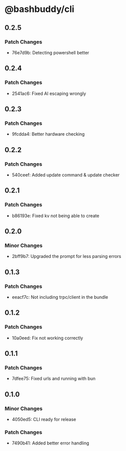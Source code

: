 # @bashbuddy/cli

## 0.2.5

### Patch Changes

- 76e7d9b: Detecting powershell better

## 0.2.4

### Patch Changes

- 2541ac6: Fixed AI escaping wrongly

## 0.2.3

### Patch Changes

- 9fcdda4: Better hardware checking

## 0.2.2

### Patch Changes

- 540ceef: Added update command & update checker

## 0.2.1

### Patch Changes

- b86193e: Fixed kv not being able to create

## 0.2.0

### Minor Changes

- 2bff9b7: Upgraded the prompt for less parsing errors

## 0.1.3

### Patch Changes

- eeacf7c: Not including trpc/client in the bundle

## 0.1.2

### Patch Changes

- 10a0eed: Fix not working correctly

## 0.1.1

### Patch Changes

- 7dfee75: Fixed urls and running with bun

## 0.1.0

### Minor Changes

- 4050ed5: CLI ready for release

### Patch Changes

- 7490b41: Added better error handling
